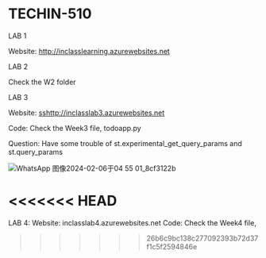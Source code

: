 # TECHIN-510

LAB 1

Website: http://inclasslearning.azurewebsites.net

LAB 2

Check the W2 folder

LAB 3

Website: [ss](http://inclasslab3.azurewebsites.net)http://inclasslab3.azurewebsites.net

Code: Check the Week3 file, todoapp.py

Question: Have some trouble of st.experimental_get_query_params and st.query_params

![WhatsApp 图像2024-02-06于04 55 01_8cf3122b](https://github.com/yuetongalu/TECHIN-510/assets/148395661/75710fab-21a7-4cf1-8041-0aca8e2e84d5)

<<<<<<< HEAD
=======
LAB 4:
Website: 
inclasslab4.azurewebsites.net
Code: Check the Week4 file,
>>>>>>> 26b6c9bc138c277092393b72d37f1c5f2594846e
